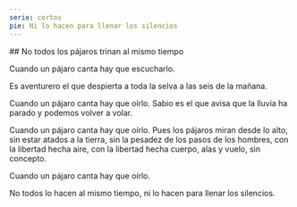 ```yaml
---
serie: cortos
pie: Ni lo hacen para llenar los silencios
---
```


## No todos los pájaros trinan al mismo tiempo

Cuando un pájaro canta hay que escucharlo.

Es aventurero el que despierta a toda la selva a las seis de la mañana.

Cuando un pájaro canta hay que oírlo.
Sabio es el que avisa que la lluvia ha parado y podemos volver a volar.

Cuando un pájaro canta hay que oírlo.
Pues los pájaros miran desde lo alto, sin estar atados a la tierra, sin la pesadez de los pasos de los hombres, con la libertad hecha aire, con la libertad hecha cuerpo, alas y vuelo, sin concepto.

Cuando un pájaro canta hay que oírlo.

No todos lo hacen al mismo tiempo, ni lo hacen para llenar los silencios.
